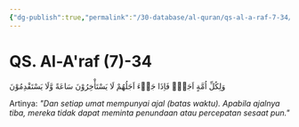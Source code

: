```yaml
---
{"dg-publish":true,"permalink":"/30-database/al-quran/qs-al-a-raf-7-34/"}
---
```



# QS. Al-A'raf (7)-34
وَلِكُلِّ اُمَّةٍ اَجَلٌۚ فَاِذَا جَاۤءَ اَجَلُهُمْ لَا يَسْتَأْخِرُوْنَ سَاعَةً وَّلَا يَسْتَقْدِمُوْنَ 

Artinya: *"Dan setiap umat mempunyai ajal (batas waktu). Apabila ajalnya tiba, mereka tidak dapat meminta penundaan atau percepatan sesaat pun."*
